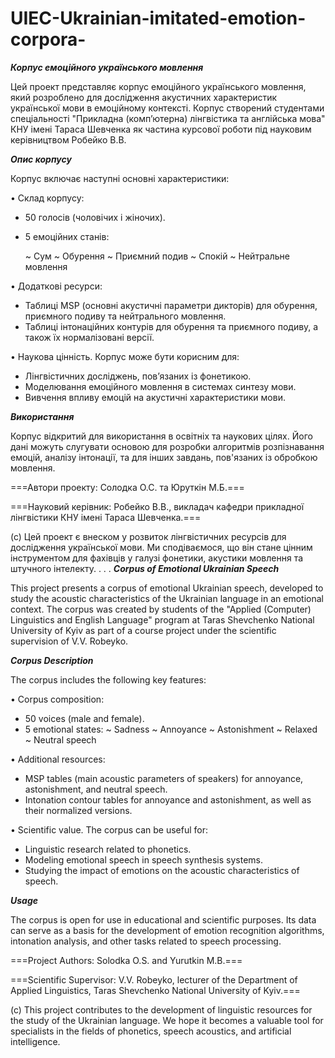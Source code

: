 # UIEC-Ukrainian-imitated-emotion-corpora-

***Корпус емоційного українського мовлення***

Цей проект представляє корпус емоційного українського мовлення, який розроблено для дослідження акустичних характеристик української мови в емоційному контексті. Корпус створений студентами спеціальності "Прикладна (комп’ютерна) лінгвістика та англійська мова" КНУ імені Тараса Шевченка як частина курсової роботи під науковим керівництвом Робейко В.В.

***Опис корпусу***

Корпус включає наступні основні характеристики:

• Склад корпусу:

  - 50 голосів (чоловічих і жіночих).
  - 5 емоційних станів:

    ~ Сум
    ~ Обурення
    ~ Приємний подив
    ~ Спокій
    ~ Нейтральне мовлення

• Додаткові ресурси:

  - Таблиці MSP (основні акустичні параметри дикторів) для обурення, приємного подиву та нейтрального мовлення.
  - Таблиці інтонаційних контурів для обурення та приємного подиву, а також їх нормалізовані версії.

• Наукова цінність. Корпус може бути корисним для:

  - Лінгвістичних досліджень, пов’язаних із фонетикою.
  - Моделювання емоційного мовлення в системах синтезу мови.
  - Вивчення впливу емоцій на акустичні характеристики мови.

***Використання***

Корпус відкритий для використання в освітніх та наукових цілях. Його дані можуть слугувати основою для розробки алгоритмів розпізнавання емоцій, аналізу інтонації, та для інших завдань, пов'язаних із обробкою мовлення.

===Автори проекту: Солодка О.С. та Юруткін М.Б.===

===Науковий керівник: Робейко В.В., викладач кафедри прикладної лінгвістики КНУ імені Тараса Шевченка.===

(с) Цей проект є внеском у розвиток лінгвістичних ресурсів для дослідження української мови. Ми сподіваємося, що він стане цінним інструментом для фахівців у галузі фонетики, акустики мовлення та штучного інтелекту.
.
.
.
***Corpus of Emotional Ukrainian Speech***

This project presents a corpus of emotional Ukrainian speech, developed to study the acoustic characteristics of the Ukrainian language in an emotional context. The corpus was created by students of the "Applied (Computer) Linguistics and English Language" program at Taras Shevchenko National University of Kyiv as part of a course project under the scientific supervision of V.V. Robeyko.

***Corpus Description***

The corpus includes the following key features:

• Corpus composition:
  - 50 voices (male and female).
  - 5 emotional states:
    ~ Sadness
    ~ Annoyance
    ~ Astonishment
    ~ Relaxed
    ~ Neutral speech

• Additional resources:

  - MSP tables (main acoustic parameters of speakers) for annoyance, astonishment, and neutral speech.
  - Intonation contour tables for annoyance and astonishment, as well as their normalized versions.

• Scientific value. The corpus can be useful for:
  - Linguistic research related to phonetics.
  - Modeling emotional speech in speech synthesis systems.
  - Studying the impact of emotions on the acoustic characteristics of speech.

***Usage***

The corpus is open for use in educational and scientific purposes. Its data can serve as a basis for the development of emotion recognition algorithms, intonation analysis, and other tasks related to speech processing.

===Project Authors: Solodka O.S. and Yurutkin M.B.===

===Scientific Supervisor: V.V. Robeyko, lecturer of the Department of Applied Linguistics, Taras Shevchenko National University of Kyiv.===

(c) This project contributes to the development of linguistic resources for the study of the Ukrainian language. We hope it becomes a valuable tool for specialists in the fields of phonetics, speech acoustics, and artificial intelligence.

